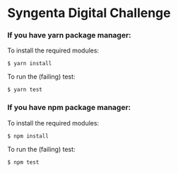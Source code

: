 Syngenta Digital Challenge
===
### If you have yarn package manager:

To install the required modules:
```
$ yarn install
```
To run the (failing) test:
```
$ yarn test
```
### If you have npm package manager:

To install the required modules:
```
$ npm install
```
To run the (failing) test:
```
$ npm test
```
